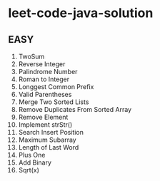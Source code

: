 # leet-code-java-solution

## EASY
1. TwoSum
2. Reverse Integer
3. Palindrome Number
4. Roman to Integer 
5. Longgest Common Prefix
6. Valid Parentheses
7. Merge Two Sorted Lists
8. Remove Duplicates From Sorted Array
9. Remove Element
10. Implement strStr()
11. Search Insert Position
12. Maximum Subarray
13. Length of Last Word
14. Plus One
15. Add Binary
16. Sqrt(x)